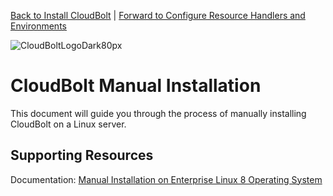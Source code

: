 [Back to Install CloudBolt](README.md) \| [Forward to Configure Resource Handlers and Environments](../02_configure_resource_handlers_and_environments/README.md)

![CloudBoltLogoDark80px](https://github.com/user-attachments/assets/66cf699d-6792-4d67-b34c-d153bd92944e)

# CloudBolt Manual Installation
This document will guide you through the process of manually installing CloudBolt on a Linux server.

## Supporting Resources
Documentation: [Manual Installation on Enterprise Linux 8 Operating System](https://docs.cloudbolt.io/articles/#!cloudbolt-latest-docs/deploy-with-installer)
